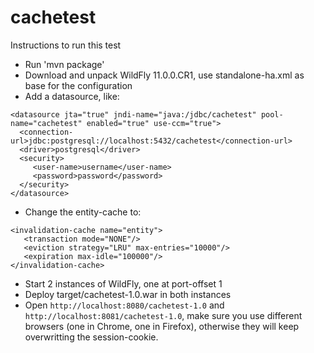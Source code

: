 # cachetest

Instructions to run this test
 - Run 'mvn package'
 - Download and unpack WildFly 11.0.0.CR1, use standalone-ha.xml as base for the configuration
 - Add a datasource, like:
 ```
<datasource jta="true" jndi-name="java:/jdbc/cachetest" pool-name="cachetest" enabled="true" use-ccm="true">
   <connection-url>jdbc:postgresql://localhost:5432/cachetest</connection-url>
   <driver>postgresql</driver>
   <security>
      <user-name>username</user-name>
      <password>password</password>
   </security>
</datasource>
```
 - Change the entity-cache to:
```
<invalidation-cache name="entity">
   <transaction mode="NONE"/>
   <eviction strategy="LRU" max-entries="10000"/>
   <expiration max-idle="100000"/>
</invalidation-cache>
```
 - Start 2 instances of WildFly, one at port-offset 1
 - Deploy target/cachetest-1.0.war in both instances
 - Open `http://localhost:8080/cachetest-1.0` and `http://localhost:8081/cachetest-1.0`, make sure you use different browsers (one in Chrome, one in Firefox), otherwise they will keep overwritting the session-cookie.
